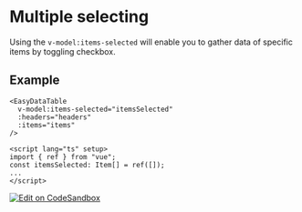 # Multiple selecting
Using the `v-model:items-selected` will enable you to gather data of specific items by toggling checkbox.

## Example

```vue
<EasyDataTable
  v-model:items-selected="itemsSelected"
  :headers="headers"
  :items="items"
/>

<script lang="ts" setup>
import { ref } from "vue";
const itemsSelected: Item[] = ref([]);
...
</script>
```
[![Edit on CodeSandbox](https://codesandbox.io/static/img/play-codesandbox.svg)](https://codesandbox.io/s/multiple-selecting-bhe0r9?file=/src/App.vue)

<MultipleSelecting/>

